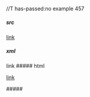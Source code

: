//T has-passed:no
example 457
##### src
[link](/uri)
##### xml
<?xml version="1.0" encoding="UTF-8"?>
<!DOCTYPE document SYSTEM "CommonMark.dtd">
<document xmlns="http://commonmark.org/xml/1.0">
  <paragraph>
    <link destination="/uri" title="">
      <text>link</text>
    </link>
  </paragraph>
</document>
##### html
<p><a href="/uri">link</a></p>
#####
